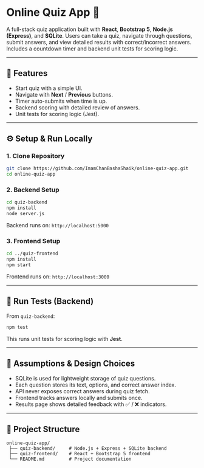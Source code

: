 # Online Quiz App 🎯

A full-stack quiz application built with **React**, **Bootstrap 5**, **Node.js (Express)**, and **SQLite**. Users can take a quiz, navigate through questions, submit answers, and view detailed results with correct/incorrect answers. Includes a countdown timer and backend unit tests for scoring logic.

---

## 🚀 Features

* Start quiz with a simple UI.
* Navigate with **Next** / **Previous** buttons.
* Timer auto-submits when time is up.
* Backend scoring with detailed review of answers.
* Unit tests for scoring logic (Jest).

---

## ⚙️ Setup & Run Locally

### 1. Clone Repository

```bash
git clone https://github.com/ImamChanBashaShaik/online-quiz-app.git
cd online-quiz-app
```

### 2. Backend Setup

```bash
cd quiz-backend
npm install
node server.js
```

Backend runs on: `http://localhost:5000`

### 3. Frontend Setup

```bash
cd ../quiz-frontend
npm install
npm start
```

Frontend runs on: `http://localhost:3000`

---

## 🧪 Run Tests (Backend)

From `quiz-backend`:

```bash
npm test
```

This runs unit tests for scoring logic with **Jest**.

---

## 📌 Assumptions & Design Choices

* SQLite is used for lightweight storage of quiz questions.
* Each question stores its text, options, and correct answer index.
* API never exposes correct answers during quiz fetch.
* Frontend tracks answers locally and submits once.
* Results page shows detailed feedback with ✅ / ❌ indicators.

---

## 📂 Project Structure

```
online-quiz-app/
 ├── quiz-backend/     # Node.js + Express + SQLite backend
 ├── quiz-frontend/    # React + Bootstrap 5 frontend
 └── README.md         # Project documentation
```
